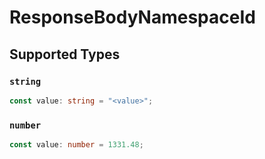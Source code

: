 # ResponseBodyNamespaceId


## Supported Types

### `string`

```typescript
const value: string = "<value>";
```

### `number`

```typescript
const value: number = 1331.48;
```

